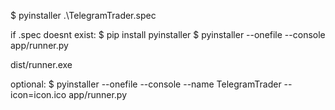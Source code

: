 $ pyinstaller .\TelegramTrader.spec

if .spec doesnt exist:
    $ pip install pyinstaller
    $ pyinstaller --onefile --console app/runner.py

dist/runner.exe

optional: 
    $ pyinstaller --onefile --console --name TelegramTrader --icon=icon.ico app/runner.py
